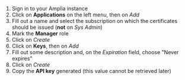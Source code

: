 ﻿1. Sign in to your Amplia instance
1. Click on **Applications** on the left menu, then on *Add*
1. Fill out a name and select the subscription on which the certificates should be issued (**not** on *Sys Admin*)
1. Mark the **Manager** role
1. Click on *Create*
1. Click on **Keys**, then on *Add*
1. Fill out some description and, on the *Expiration* field, choose "Never expires"
1. Click on *Create*
1. Copy the **API key** generated (this value cannot be retrieved later)
